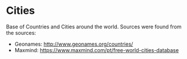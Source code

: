 Cities
======

Base of Countries and Cities around the world. Sources were found from the
sources:

* Geonames: http://www.geonames.org/countries/
* Maxmind: https://www.maxmind.com/pt/free-world-cities-database

